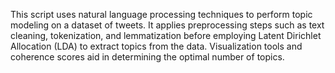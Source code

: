 This script uses natural language processing techniques to perform topic modeling on a dataset of tweets. It applies preprocessing steps such as text cleaning, tokenization, and lemmatization before employing Latent Dirichlet Allocation (LDA) to extract topics from the data. Visualization tools and coherence scores aid in determining the optimal number of topics.
